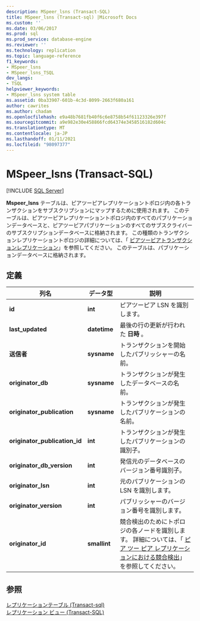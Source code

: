 ```yaml
---
description: MSpeer_lsns (Transact-SQL)
title: MSpeer_lsns (Transact-sql) |Microsoft Docs
ms.custom: ''
ms.date: 03/06/2017
ms.prod: sql
ms.prod_service: database-engine
ms.reviewer: ''
ms.technology: replication
ms.topic: language-reference
f1_keywords:
- MSpeer_lsns
- MSpeer_lsns_TSQL
dev_langs:
- TSQL
helpviewer_keywords:
- MSpeer_lsns system table
ms.assetid: 0ba33907-601b-4c3d-8099-2663f680a161
author: cawrites
ms.author: chadam
ms.openlocfilehash: e9a48b7681fb40f6c6e8758b54f61123326e397f
ms.sourcegitcommit: a9e982e30e458866fcd64374e3458516182d604c
ms.translationtype: MT
ms.contentlocale: ja-JP
ms.lasthandoff: 01/11/2021
ms.locfileid: "98097377"
---
```

# <a name="mspeer_lsns-transact-sql"></a>MSpeer_lsns (Transact-SQL)
[!INCLUDE [SQL Server](../../includes/applies-to-version/sqlserver.md)]

  **Mspeer_lsns** テーブルは、ピアツーピアレプリケーショントポロジ内の各トランザクションをサブスクリプションにマップするために使用されます。 このテーブルは、ピアツーピアレプリケーショントポロジ内のすべてのパブリケーションデータベースと、ピアツーピアパブリケーションのすべてのサブスクライバーのサブスクリプションデータベースに格納されます。 この種類のトランザクションレプリケーショントポロジの詳細については、「 [ピアツーピアトランザクションレプリケーション](../../relational-databases/replication/transactional/peer-to-peer-transactional-replication.md)」を参照してください。 このテーブルは、パブリケーションデータベースに格納されます。  
  
## <a name="definition"></a>定義  
  
|列名|データ型|説明|  
|-----------------|---------------|-----------------|  
|**id**|**int**|ピアツーピア LSN を識別します。|  
|**last_updated**|**datetime**|最後の行の更新が行われた **日時** 。|  
|**送信者**|**sysname**|トランザクションを開始したパブリッシャーの名前。|  
|**originator_db**|**sysname**|トランザクションが発生したデータベースの名前。|  
|**originator_publication**|**sysname**|トランザクションが発生したパブリケーションの名前。|  
|**originator_publication_id**|**int**|トランザクションが発生したパブリケーションの識別子。|  
|**originator_db_version**|**int**|発信元のデータベースのバージョン番号識別子。|  
|**originator_lsn**|**int**|元のパブリケーションの LSN を識別します。|  
|**originator_version**|**int**|パブリッシャーのバージョン番号を識別します。|  
|**originator_id**|**smallint**|競合検出のためにトポロジの各ノードを識別します。 詳細については、「 [ピア ツー ピア レプリケーションにおける競合検出](../../relational-databases/replication/transactional/peer-to-peer-conflict-detection-in-peer-to-peer-replication.md)」を参照してください。|  
  
## <a name="see-also"></a>参照  
 [レプリケーションテーブル &#40;Transact-sql&#41;](../../relational-databases/system-tables/replication-tables-transact-sql.md)   
 [レプリケーション ビュー &#40;Transact-SQL&#41;](../../relational-databases/system-views/replication-views-transact-sql.md)  
  
  
